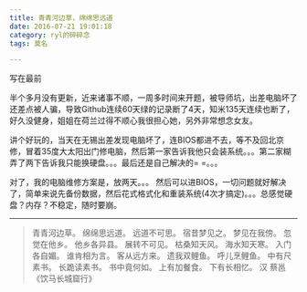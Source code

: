 ```yaml
---
title: 青青河边草，绵绵思远道
date: 2016-07-21 19:01:18
category: ryl的碎碎念
tags: 莫名

---
```


写在最前

半个多月没有更新，近来诸事不顺，一周多时间来开题，被导师坑，出差电脑坏了还差点被人骗，导致Github连续60天绿的记录断了4天，知米135天连续也断了，好久没健身，姐姐在荷兰过得不顺心我很担心她，另外非常想念女友。

讲个好玩的，当天在无锡出差发现电脑坏了，连BIOS都进不去，等不及回北京修，冒着35度大太阳出门修电脑，然后第一家告诉我他只会装系统。。。第二家糊弄了两下告诉我只能换硬盘。。。最后还是自己解决的= =。。。

对了，我的电脑维修方案是，放两天。。。
然后可以进BIOS，一切问题就好解决了，简单来说先备份数据，然后花式格式化和重装系统(4次才搞定)。。。总感觉硬盘？内存？不稳定，随时要崩。

---

> 青青河边草。
> 绵绵思远道。
> 远道不可思。
> 宿昔梦见之。
> 梦见在我傍。
> 忽觉在他乡。
> 他乡各异县。
> 展转不可见。
> 枯桑知天风。
> 海水知天寒。
> 入门各自媚。
> 谁肯相为言。
> 客从远方来。
> 遗我双鲤鱼。
> 呼儿烹鲤鱼。
> 中有尺素书。
> 长跪读素书。
> 书中竟何如。
> 上有加餐食。
> 下有长相忆。
> 汉 蔡邕 《饮马长城窟行》



